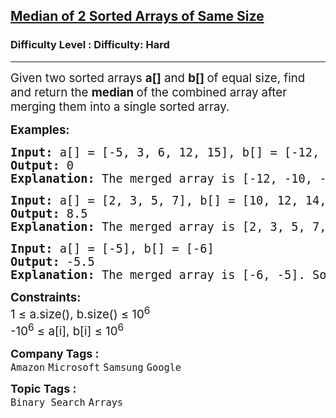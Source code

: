 <h2><a href="https://www.geeksforgeeks.org/problems/median-of-2-sorted-arrays-of-same-size/1?itm_source=geeksforgeeks&itm_medium=article&itm_campaign=practice_card">Median of 2 Sorted Arrays of Same Size</a></h2><h3>Difficulty Level : Difficulty: Hard</h3><hr><div class="problems_problem_content__Xm_eO"><p><span style="font-size: 14pt;">Given two sorted arrays <strong>a[]</strong>&nbsp;and&nbsp;<strong>b[]&nbsp;</strong></span><span style="font-size: 18.6667px;">of equal size</span><span style="font-size: 14pt;">, find and return the&nbsp;</span><strong style="font-size: 14pt;">median&nbsp;</strong><span style="font-size: 14pt;">of the combined array after merging them into a single sorted array.</span></p>
<p><span style="font-size: 14pt;"><strong>Examples:</strong></span></p>
<pre><span style="font-size: 14pt;"><strong>Input: </strong>a[] = [-5, 3, 6, 12, 15], b[] = [-12, -10, -6, -3, 4]
<strong>Output: </strong>0<strong>
Explanation: </strong>The merged array is [-12, -10, -6, -5, -3, 3, 4, 6, 12, 15]. So the median of the merged array is (-3 + 3) / 2 = 0.</span></pre>
<pre><strong style="font-family: 'andale mono', monospace; font-size: 14pt;">Input: </strong><span style="font-family: 'andale mono', monospace; font-size: 14pt;">a[] = [2, 3, 5, 7], b[] = [10, 12, 14, 16]<br></span><span style="font-size: 14pt; font-family: 'andale mono', monospace;"><strong>Output: </strong>8.5<br><strong>Explanation: </strong>The merged array is [2, 3, 5, 7, 10, 12, 14, 16]. So the median of the merged array is (7 + 10) / 2 = 8.5.</span></pre>
<pre><span style="font-size: 14pt; font-family: 'andale mono', monospace;"><strong>Input: </strong>a[] = [-5], b[] = [-6]
<strong>Output: </strong>-5.5<br><strong>Explanation: </strong>The merged array is [-6, -5]. So the median of the merged array is (-6 + -5) / 2 = -5.5.<br></span></pre>
<p><span style="font-size: 14pt;"><strong>Constraints:&nbsp;</strong><br>1 ≤ a.size(), b.size() ≤ 10<sup>6<br></sup><span style="font-size: 18.6667px;">-10</span><sup>6</sup>&nbsp;≤ a[i], b[i] ≤ 10<sup>6</sup></span></p></div><p><span style=font-size:18px><strong>Company Tags : </strong><br><code>Amazon</code>&nbsp;<code>Microsoft</code>&nbsp;<code>Samsung</code>&nbsp;<code>Google</code>&nbsp;<br><p><span style=font-size:18px><strong>Topic Tags : </strong><br><code>Binary Search</code>&nbsp;<code>Arrays</code>&nbsp;